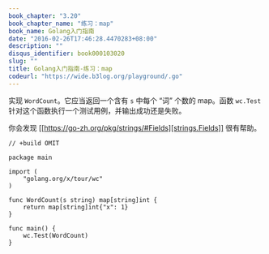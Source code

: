 ```yaml
---
book_chapter: "3.20"
book_chapter_name: "练习：map"
book_name: Golang入门指南
date: "2016-02-26T17:46:28.4470283+08:00"
description: ""
disqus_identifier: book000103020
slug: ""
title: Golang入门指南-练习：map
codeurl: "https://wide.b3log.org/playground/.go"
---
```





实现 `WordCount`。它应当返回一个含有 `s` 中每个 “词” 个数的 map。函数 `wc.Test` 针对这个函数执行一个测试用例，并输出成功还是失败。

你会发现 [[https://go-zh.org/pkg/strings/#Fields][strings.Fields]] 很有帮助。

```
// +build OMIT

package main

import (
	"golang.org/x/tour/wc"
)

func WordCount(s string) map[string]int {
	return map[string]int{"x": 1}
}

func main() {
	wc.Test(WordCount)
}

```

